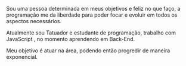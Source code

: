 Sou uma pessoa determinada em meus objetivos e feliz no que faço, a programação me da liberdade para poder focar e evoluir em todos os aspectos necessários. 

Atualmente sou Tatuador e estudante de programação, trabalho com JavaScript , no momento aprendendo em Back-End.

Meu objetivo é atuar na área, podendo então progredir de maneira exponencial.
